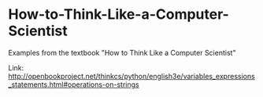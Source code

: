 # How-to-Think-Like-a-Computer-Scientist
Examples from the textbook "How to Think Like a Computer Scientist"

Link: http://openbookproject.net/thinkcs/python/english3e/variables_expressions_statements.html#operations-on-strings
